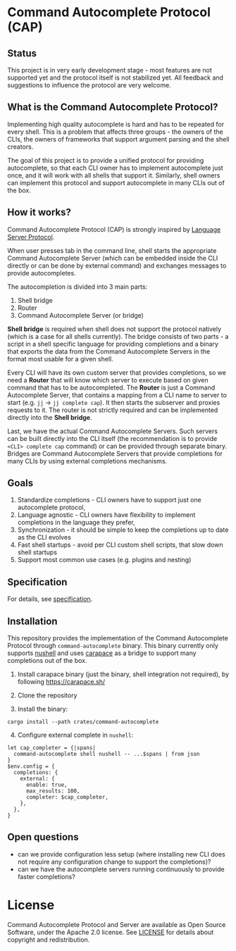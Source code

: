 # Command Autocomplete Protocol (CAP)

## Status

This project is in very early development stage - most features are not
supported yet and the protocol itself is not stabilized yet. All feedback and
suggestions to influence the protocol are very welcome.

## What is the Command Autocomplete Protocol?

Implementing high quality autocomplete is hard and has to be repeated for
every shell. This is a problem that affects three groups - the owners of the
CLIs, the owners of frameworks that support argument parsing and the shell
creators.

The goal of this project is to provide a unified protocol for providing
autocomplete, so that each CLI owner has to implement autocomplete just once,
and it will work with all shells that support it. Similarly, shell owners can
implement this protocol and support autocomplete in many CLIs out of the box.

## How it works?

Command Autocomplete Protocol (CAP) is strongly inspired by [Language
Server Protocol](https://microsoft.github.io/languag-server-protocol).

When user presses tab in the command line, shell starts the appropriate Command
Autocomplete Server (which can be embedded inside the CLI directly or can be
done by external command) and exchanges messages to provide autocompletes.

The autocompletion is divided into 3 main parts:

1. Shell bridge
2. Router
3. Command Autocomplete Server (or bridge)

**Shell bridge** is required when shell does not support the protocol natively
(which is a case for all shells currently). The bridge consists of two parts -
a script in a shell specific language for providing completions and a binary
that exports the data from the Command Autocomplete Servers in the format most
usable for a given shell.

Every CLI will have its own custom server that provides completions, so we
need a **Router** that will know which server to execute based on given command
that has to be autocompleted. The **Router** is just a Command Autocomplete
Server, that contains a mapping from a CLI name to server to start (e.g. `jj`
-> `jj complete cap`). It then starts the subserver and proxies requests to it.
The router is not strictly required and can be implemented directly into the
**Shell bridge**.

Last, we have the actual Command Autocomplete Servers. Such servers can be
built directly into the CLI itself (the recommendation is to provide `<CLI>
complete cap` command) or can be provided through separate binary. Bridges
are Command Autocomplete Servers that provide completions for many CLIs by
using external completions mechanisms.

## Goals

1. Standardize completions - CLI owners have to support just one autocomplete protocol,
2. Language agnostic - CLI owners have flexibility to implement completions in the language they prefer,
3. Synchronization - it should be simple to keep the completions up to date as the CLI evolves
4. Fast shell startups - avoid per CLI custom shell scripts, that slow down shell startups
5. Support most common use cases (e.g. plugins and nesting)

## Specification

For details, see [specification](docs/specification.md).

## Installation

This repository provides the implementation of the Command Autocomplete Protocol
through `command-autocomplete` binary. This binary currently only supports
[nushell](https://github.com/nushell/nushell) and uses [carapace](https://carapace.sh/)
as a bridge to support many completions out of the box.

1. Install carapace binary (just the binary, shell integration not required), by
   following https://carapace.sh/

2. Clone the repository

3. Install the binary:

  ```
  cargo install --path crates/command-autocomplete
  ```

4. Configure external complete in `nushell`:

  ```nushell
  let cap_completer = {|spans|
    command-autocomplete shell nushell -- ...$spans | from json
  }
  $env.config = {
    completions: {
      external: {
        enable: true,
        max_results: 100,
        completer: $cap_completer,
      },
    },
  }
  ```

## Open questions

- can we provide configuration less setup (where installing new CLI does
  not require any configuration change to support the completions)?
- can we have the autocomplete servers running continuously to provide
  faster completions?

# License

Command Autocomplete Protocol and Server are available as Open Source
Software, under the Apache 2.0 license. See [LICENSE](LICENSE.md) for details
about copyright and redistribution.
